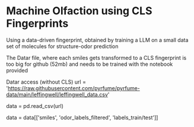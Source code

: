 # Machine Olfaction using CLS Fingerprints

Using a data-driven fingerprint, obtained by training a LLM on a small data set of molecules for structure-odor prediction


The Datar file, where each smiles gets transformed to a CLS fingerprint is too big for github (52mb) and needs to be trained with the notebook provided

Datar access (without CLS)
url = 'https://raw.githubusercontent.com/pyrfume/pyrfume-data/main/leffingwell/leffingwell_data.csv'


data = pd.read_csv(url)


data = data[['smiles', 'odor_labels_filtered', 'labels_train/test']]
